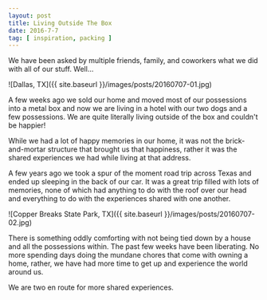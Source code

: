 ```yaml
---
layout: post
title: Living Outside The Box
date: 2016-7-7
tag: [ inspiration, packing ]
---
```


We have been asked by multiple friends, family, and coworkers what we did with all of our stuff. Well...

![Dallas, TX]({{ site.baseurl }}/images/posts/20160707-01.jpg)

A few weeks ago we sold our home and moved most of our possessions into a metal box and now we are living in a hotel with our two dogs and a few possessions. We are quite literally living outside of the box and couldn't be happier! 

While we had a lot of happy memories in our home, it was not the brick-and-mortar structure that brought us that happiness, rather it was the shared experiences we had while living at that address.

A few years ago we took a spur of the moment road trip across Texas and ended up sleeping in the back of our car. It was a great trip filled with lots of memories, none of which had anything to do with the roof over our head and everything to do with the experiences shared with one another. 

![Copper Breaks State Park, TX]({{ site.baseurl }}/images/posts/20160707-02.jpg)

There is something oddly comforting with not being tied down by a house and all the possessions within. The past few weeks have been liberating. No more spending days doing the mundane chores that come with owning a home, rather, we have had more time to get up and experience the world around us.  

We are two en route for more shared experiences.